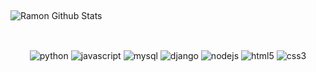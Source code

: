 ## 

![Ramon Github Stats](https://github-readme-stats.vercel.app/api?username=ramonsous4&show_icons=true&theme=transparent)

## 
<div align="center" style="display: inline_block"></br>
    <img alt="python" src="https://img.shields.io/badge/Python-3776AB?style=for-the-badge&logo=python&logoColor=white" />
    <img alt="javascript" src="https://img.shields.io/badge/JavaScript-F7DF1E?style=for-the-badge&logo=javascript&logoColor=black" />
    <img alt="mysql" src="https://img.shields.io/badge/MySQL-00000F?style=for-the-badge&logo=mysql&logoColor=white" />
    <img alt="django" src="https://img.shields.io/badge/Django-092E20?style=for-the-badge&logo=django&logoColor=white" />
    <img alt="nodejs" src="https://img.shields.io/badge/Node.js-43853D?style=for-the-badge&logo=node.js&logoColor=white" />
    <img alt="html5" src="https://img.shields.io/badge/HTML5-E34F26?style=for-the-badge&logo=html5&logoColor=white" />
    <img alt="css3" src="https://img.shields.io/badge/CSS3-1572B6?style=for-the-badge&logo=css3&logoColor=white" />
</div>

